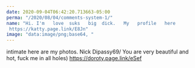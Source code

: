 ```yaml
---
date: 2020-09-04T06:42:20.713663-05:00
perma: "/2020/08/04/comments-system-1/"
name: "Hi. I'm   love  suks   big  dick.   My   profile   here
 https://katty.page.link/E8Jn"
image: "data:image/png;base64, "
---
```


intimate here are   my  photos.  Nick   Dipassy69/ You are very   beautiful and   hot,  fuck me in   all   holes)
 https://doroty.page.link/eSef
